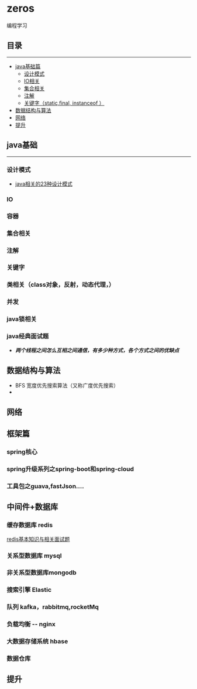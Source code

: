 # zeros
编程学习

## 目录

---

- [java基础篇](#java基础)
    - [设计模式](#设计模式)
    - [IO相关](#IO)
    - [集合相关](#集合相关)
    - [注解](#注解)
    - [关键字（static,final, instanceof ）](#关键字)
- [数据结构与算法](#数据结构与算法)
- [网络](#网络)
- [提升](#提升)

## java基础

---

### 设计模式
- [java相关的23种设计模式](documents/java/design/DESIGN.md)
### IO
 
### 容器

### 集合相关

### 注解

### 关键字

### 类相关（class对象，反射，动态代理，）

### 并发

### java锁相关

### java经典面试题
- ***两个线程之间怎么互相之间通信，有多少种方式，各个方式之间的优缺点***

## 数据结构与算法
* BFS 宽度优先搜索算法（又称广度优先搜索）
* 

## 网络

## 框架篇

### spring核心
### spring升级系列之spring-boot和spring-cloud
### 工具包之guava,fastJson....

## 中间件+数据库

### 缓存数据库 redis
 [redis基本知识与相关面试题](/redis/redis-summary.MD)
### 关系型数据库 mysql
### 非关系型数据库mongodb
### 搜索引擎 Elastic
### 队列 kafka，rabbitmq,rocketMq
### 负载均衡 -- nginx
### 大数据存储系统 hbase
### 数据仓库 
### 


## 提升
